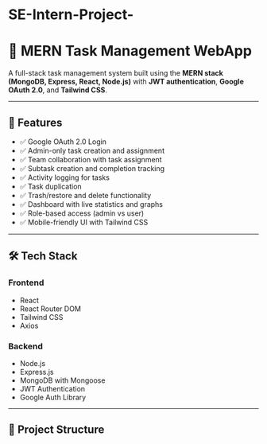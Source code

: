 # SE-Intern-Project-

# 📝 MERN Task Management WebApp

A full-stack task management system built using the **MERN stack (MongoDB, Express, React, Node.js)** with **JWT authentication**, **Google OAuth 2.0**, and **Tailwind CSS**.

---

## 🚀 Features

- ✅ Google OAuth 2.0 Login
- ✅ Admin-only task creation and assignment
- ✅ Team collaboration with task assignment
- ✅ Subtask creation and completion tracking
- ✅ Activity logging for tasks
- ✅ Task duplication
- ✅ Trash/restore and delete functionality
- ✅ Dashboard with live statistics and graphs
- ✅ Role-based access (admin vs user)
- ✅ Mobile-friendly UI with Tailwind CSS

---

## 🛠️ Tech Stack

### Frontend
- React
- React Router DOM
- Tailwind CSS
- Axios

### Backend
- Node.js
- Express.js
- MongoDB with Mongoose
- JWT Authentication
- Google Auth Library

---

## 📂 Project Structure


